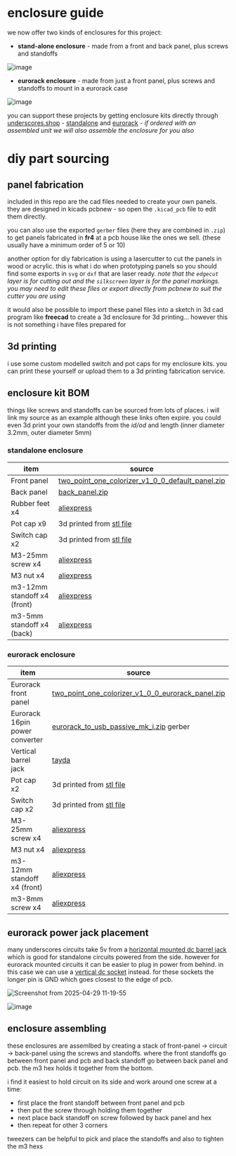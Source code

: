 # enclosure guide

we now offer two kinds of enclosures for this project:

- __stand-alone enclosure__ - made from a front and back panel, plus screws and standoffs

![image](https://github.com/user-attachments/assets/73c23717-3dd7-4994-87d6-a616bb52a0e9)

- __eurorack enclosure__ - made from just a front panel, plus screws and standoffs to mount in a eurorack case

![image](https://github.com/user-attachments/assets/b606444f-b284-4cc8-b31d-5bed78b4ae21)


you can support these projects by getting enclosure kits directly through [underscores.shop](https://underscores.shop) - [standalone](https://underscores.shop/product/standalone-enclosure-kit-for-two_point_one_colorizer/) and [eurorack](https://underscores.shop/product/eurorack-kit-for-two_point_one_colorizer/) - _if ordered with an assembled unit we will also assemble the enclosure for you also_

# diy part sourcing

## panel fabrication

included in this repo are the cad files needed to create your own panels. they are designed in kicads pcbnew - so open the `.kicad_pcb` file to edit them directly. 


you can also use the exported `gerber` files (here they are combined in `.zip`) to get panels fabricated in __fr4__ at a pcb house like the ones we sell. (these usually have a minimum order of 5 or 10)  


another option for diy fabrication is using a lasercutter to cut the panels in wood or acrylic. this is what i do when prototyping panels so you should find some exports in `svg` or `dxf` that are laser ready. _note that the `edgecut` layer is for cutting out and the `silkscreen` layer is for the panel markings. you may need to edit these files or export directly from pcbnew to suit the cutter you are using_


it would also be possible to import these panel files into a sketch in 3d cad program like __freecad__ to create a 3d enclosure for 3d printing... however this is not something i have files prepared for

## 3d printing

i use some custom modelled switch and pot caps for my enclosure kits. you can print these yourself or upload them to a 3d printing fabrication service.

## enclosure kit BOM

things like screws and standoffs can be sourced from lots of places. i will link my source as an example although these links often expire. you could even 3d print your own standoffs from the _id/od_ and length (inner diameter 3.2mm, outer diameter 5mm)

### standalone enclosure

item | source
--- | ---
Front panel | [two_point_one_colorizer_v1_0_0_default_panel.zip](https://github.com/cyberboy666/two_point_one_colorizer/blob/main/panel/default_panel/two_point_one_colorizer_v1_0_0_default_panel.zip)
Back panel | [back_panel.zip](https://github.com/cyberboy666/two_point_one_colorizer/blob/main/panel/back_panel/back_panel.zip)
Rubber feet x4 | [aliexpress](https://www.aliexpress.com/item/1005005287385986.html?pdp_ext_f=%7B%22sku_id%22:%2212000032498489269%22%7D)
Pot cap x9 | 3d printed from [stl file](https://github.com/cyberboy666/enclosure_kit_commons/blob/main/cap_pot_6mm_shaft/cap_pot_star_single_r2.8.stl)
Switch cap x2 | 3d printed from [stl file](https://github.com/cyberboy666/enclosure_kit_commons/blob/main/cap_switch_1P2T_tayda_A-659/cap_switch_1P2T_tayda_A-659_single-cap.stl)
M3-25mm screw x4 | [aliexpress](https://www.aliexpress.com/item/1005002364189187.html?pdp_ext_f=%7B%22sku_id%22:%2212000020354274907%22%7D)
M3 nut x4 | [aliexpress](https://www.aliexpress.com/item/1005007502691265.html?pdp_ext_f=%7B"sku_id":"12000041089836836"%7D)
m3-12mm standoff x4 (front) | [aliexpress](https://www.aliexpress.com/item/1005003086579258.html?pdp_ext_f=%7B"sku_id":"12000023995222163"%7D)
m3-5mm standoff x4 (back) | [aliexpress](https://www.aliexpress.com/item/1005003086579258.html?pdp_ext_f=%7B"sku_id":"12000023995222156"%7D)

### eurorack enclosure

item | source
--- | ---
Eurorack front panel | [two_point_one_colorizer_v1_0_0_eurorack_panel.zip](https://github.com/cyberboy666/two_point_one_colorizer/blob/main/panel/eurorack_panel/two_point_one_colorizer_v1_0_0_eurorack_panel.zip)
Eurorack 16pin power converter | [eurorack_to_usb_passive_mk_i.zip](https://github.com/cyberboy666/enclosure_kit_commons/blob/main/eurorack_power-adapters/eurorack_to_usb_passive/eurorack_to_usb_passive_mk_i.zip) gerber
Vertical barrel jack | [tayda](https://www.taydaelectronics.com/dc-power-jack-2-1mm-round-type-panel-mount-1.html)
Pot cap x2 | 3d printed from [stl file](https://github.com/cyberboy666/enclosure_kit_commons/blob/main/cap_pot_6mm_shaft/cap_pot_star_single_r2.8.stl)
Switch cap x2 | 3d printed from [stl file](https://github.com/cyberboy666/enclosure_kit_commons/blob/main/cap_switch_1P2T_tayda_A-659/cap_switch_1P2T_tayda_A-659_single-cap.stl)
M3-25mm screw x4 | [aliexpress](https://www.aliexpress.com/item/1005002364189187.html?pdp_ext_f=%7B%22sku_id%22:%2212000020354274907%22%7D)
M3 nut x4 | [aliexpress](https://www.aliexpress.com/item/1005007502691265.html?pdp_ext_f=%7B"sku_id":"12000041089836836"%7D)
m3-12mm standoff x4 (front) | [aliexpress](https://www.aliexpress.com/item/1005003086579258.html?pdp_ext_f=%7B"sku_id":"12000023995222163"%7D)
m3-8mm screw x4 | [aliexpress](https://www.aliexpress.com/item/1005002364189187.html?pdp_ext_f=%7B%22sku_id%22:%2212000020354274900%22%7D)

## eurorack power jack placement

many underscores circuits take 5v from a [horizontal mounted dc barrel jack](https://www.taydaelectronics.com/dc-power-jack-2-1mm-barrel-type-pcb-mount.html) which is good for standalone circuits powered from the side. however for eurorack mounted circuits it can be easier to plug in power from behind. in this case we can use a [vertical dc socket](https://www.taydaelectronics.com/dc-power-jack-2-1mm-round-type-panel-mount-1.html) instead. for these sockets the longer pin is GND which goes closest to the edge of pcb.

![Screenshot from 2025-04-29 11-19-55](https://github.com/user-attachments/assets/82d0b8c7-bea6-45b9-add2-a17368e392b7)

![image](https://github.com/user-attachments/assets/59a664b5-bc0c-46ae-96ac-6fa047308fff)


## enclosure assembling

these enclosures are assemlbed by creating a stack of front-panel -> circuit -> back-panel using the screws and standoffs. where the front standoffs go between front panel and pcb and back standoff go between back panel and pcb. the m3 hex holds it together from the bottom.

i find it easiest to hold circuit on its side and work around one screw at a time:

- first place the front standoff between front panel and pcb
- then put the screw through holding them together
- next place back standoff on screw followed by back panel and hex
- then repeat for other 3 corners

tweezers can be helpful to pick and place the standoffs and also to tighten the m3 hexs
